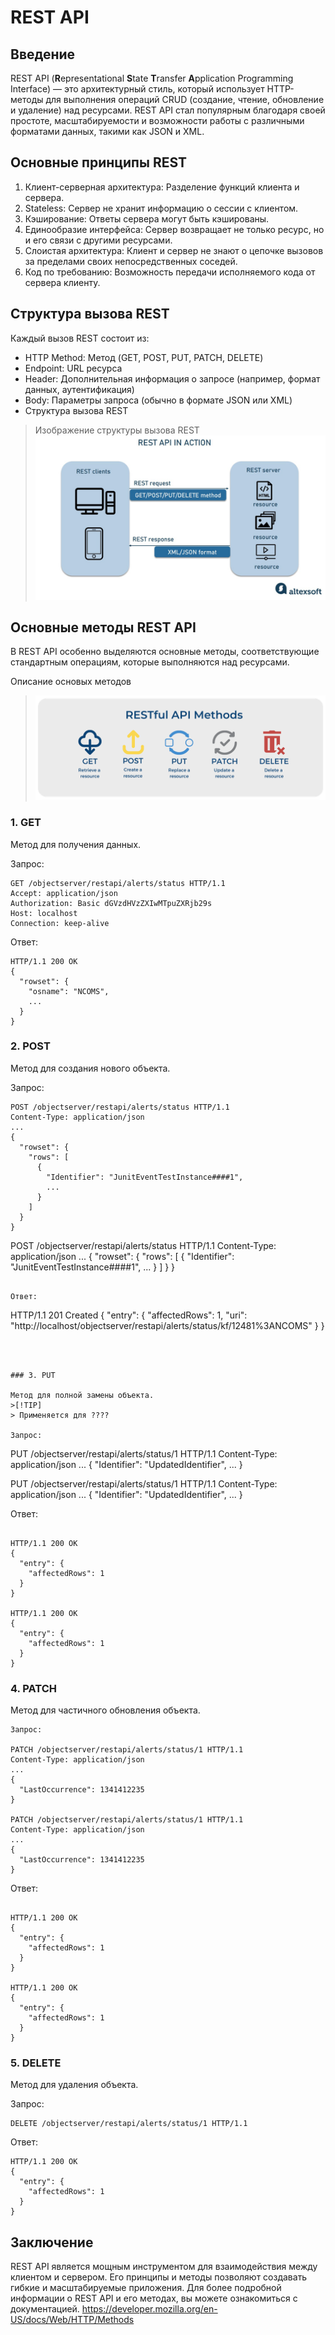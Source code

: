 # REST API

## Введение

REST API (**R**epresentational **S**tate **T**ransfer **A**pplication Programming Interface) — это архитектурный стиль, который использует HTTP-методы для выполнения операций CRUD (создание, чтение, обновление и удаление) над ресурсами. 
REST API стал популярным благодаря своей простоте, масштабируемости и возможности работы с различными форматами данных, такими как JSON и XML.

## Основные принципы REST

1. Клиент-серверная архитектура: Разделение функций клиента и сервера.
2. Stateless: Сервер не хранит информацию о сессии с клиентом.
3. Кэширование: Ответы сервера могут быть кэшированы.
4. Единообразие интерфейса: Сервер возвращает не только ресурс, но и его связи с другими ресурсами.
5. Слоистая архитектура: Клиент и сервер не знают о цепочке вызовов за пределами своих непосредственных соседей.
6. Код по требованию: Возможность передачи исполняемого кода от сервера клиенту.

## Структура вызова REST


Каждый вызов REST состоит из:

* HTTP Method: Метод (GET, POST, PUT, PATCH, DELETE)
* Endpoint: URL ресурса
* Header: Дополнительная информация о запросе (например, формат данных, аутентификация)
* Body: Параметры запроса (обычно в формате JSON или XML)
* Структура вызова REST

>Изображение структуры вызова REST
>![RESTCall](https://github.com/archdocspec/featuredocumentation/blob/main/general_documentation/assets/RESTdescr.jpg)

## Основные методы REST API

В REST API особенно выделяются основные методы, соответствующие стандартным операциям, которые выполняются над ресурсами. 

Описание основых методов
>![RESTMethods.jpg](https://github.com/archdocspec/featuredocumentation/blob/main/general_documentation/assets/RESTMethods.png)

### 1. GET
Метод для получения данных.

Запрос:
``` 
GET /objectserver/restapi/alerts/status HTTP/1.1
Accept: application/json
Authorization: Basic dGVzdHVzZXIwMTpuZXRjb29s
Host: localhost
Connection: keep-alive
```
            
Ответ:

```
HTTP/1.1 200 OK
{
  "rowset": {
    "osname": "NCOMS",
    ...
  }
}
```                   

                
### 2. POST
Метод для создания нового объекта.

Запрос:

```
POST /objectserver/restapi/alerts/status HTTP/1.1
Content-Type: application/json
...
{
  "rowset": {
    "rows": [
      {
        "Identifier": "JunitEventTestInstance####1",
        ...
      }
    ]
  }
}
```                    
POST /objectserver/restapi/alerts/status HTTP/1.1
Content-Type: application/json
...
{
  "rowset": {
    "rows": [
      {
        "Identifier": "JunitEventTestInstance####1",
        ...
      }
    ]
  }
}
```

Ответ:
``` 
HTTP/1.1 201 Created
{
  "entry": {
    "affectedRows": 1,
    "uri": "http://localhost/objectserver/restapi/alerts/status/kf/12481%3ANCOMS"
  }
}
```                    


                
### 3. PUT

Метод для полной замены объекта.
>[!TIP]
> Применяется для ????

Запрос:
``` 
 
PUT /objectserver/restapi/alerts/status/1 HTTP/1.1
Content-Type: application/json
...
{
  "Identifier": "UpdatedIdentifier",
  ...
}
                    
PUT /objectserver/restapi/alerts/status/1 HTTP/1.1
Content-Type: application/json
...
{
  "Identifier": "UpdatedIdentifier",
  ...
}

                
Ответ:

```
 
HTTP/1.1 200 OK
{
  "entry": {
    "affectedRows": 1
  }
}
                    
HTTP/1.1 200 OK
{
  "entry": {
    "affectedRows": 1
  }
}

```                
### 4. PATCH
Метод для частичного обновления объекта.


``` 
Запрос:
 
PATCH /objectserver/restapi/alerts/status/1 HTTP/1.1
Content-Type: application/json
...
{
  "LastOccurrence": 1341412235
}
                    
PATCH /objectserver/restapi/alerts/status/1 HTTP/1.1
Content-Type: application/json
...
{
  "LastOccurrence": 1341412235
}
``` 
                
Ответ:
``` 
 
HTTP/1.1 200 OK
{
  "entry": {
    "affectedRows": 1
  }
}
                    
HTTP/1.1 200 OK
{
  "entry": {
    "affectedRows": 1
  }
}
``` 
                
### 5. DELETE
Метод для удаления объекта.

Запрос:

``` 
DELETE /objectserver/restapi/alerts/status/1 HTTP/1.1
``` 
                
Ответ:

``` 
HTTP/1.1 200 OK
{
  "entry": {
    "affectedRows": 1
  }
}
``` 
                
## Заключение

REST API является мощным инструментом для взаимодействия между клиентом и сервером. 
Его принципы и методы позволяют создавать гибкие и масштабируемые приложения. 
Для более подробной информации о REST API и его методах, вы можете ознакомиться с документацией.
https://developer.mozilla.org/en-US/docs/Web/HTTP/Methods
